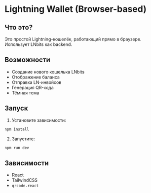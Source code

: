 # Lightning Wallet (Browser-based)

## Что это?

Это простой Lightning-кошелёк, работающий прямо в браузере. Использует LNbits как backend.

## Возможности

- Создание нового кошелька LNbits
- Отображение баланса
- Отправка LN-инвойсов
- Генерация QR-кода
- Тёмная тема

## Запуск

1. Установите зависимости:
```bash
npm install
```

2. Запустите:
```bash
npm run dev
```

## Зависимости

- React
- TailwindCSS
- `qrcode.react`

